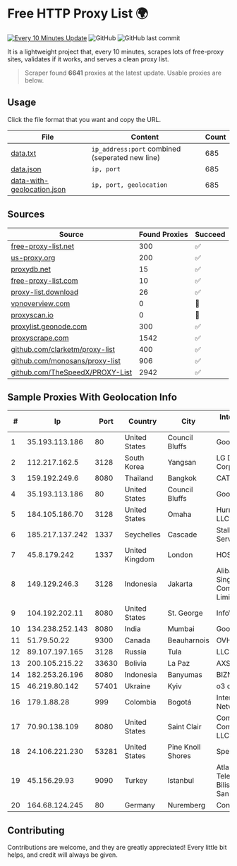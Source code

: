 
# Free HTTP Proxy List 🌍

[![Every 10 Minutes Update](https://github.com/mertguvencli/http-proxy-list/actions/workflows/main.yml/badge.svg?branch=main)](https://github.com/mertguvencli/http-proxy-list/actions/workflows/main.yml)
![GitHub](https://img.shields.io/github/license/mertguvencli/http-proxy-list)
![GitHub last commit](https://img.shields.io/github/last-commit/mertguvencli/http-proxy-list)

It is a lightweight project that, every 10 minutes, scrapes lots of free-proxy sites, validates if it works, and serves a clean proxy list.


> Scraper found **6641** proxies at the latest update. Usable proxies are below.

## Usage

Click the file format that you want and copy the URL.


|File|Content|Count|
|----|-------|-----|
|[data.txt](https://raw.githubusercontent.com/mertguvencli/http-proxy-list/main/proxy-list/data.txt)|`ip_address:port` combined (seperated new line)|685|
|[data.json](https://raw.githubusercontent.com/mertguvencli/http-proxy-list/main/proxy-list/data.json)|`ip, port`|685|
|[data-with-geolocation.json](https://raw.githubusercontent.com/mertguvencli/http-proxy-list/main/proxy-list/data-with-geolocation.json)|`ip, port, geolocation`|685|

## Sources

|Source|Found Proxies|Succeed|
|------|-------------|-------|
|[free-proxy-list.net](https://free-proxy-list.net)|300|✅|
|[us-proxy.org](https://www.us-proxy.org)|200|✅|
|[proxydb.net](http://proxydb.net)|15|✅|
|[free-proxy-list.com](https://free-proxy-list.com/?page=&port=&type%5B%5D=http&type%5B%5D=https&up_time=0&search=Search)|10|✅|
|[proxy-list.download](https://www.proxy-list.download/HTTP)|26|✅|
|[vpnoverview.com](https://vpnoverview.com/privacy/anonymous-browsing/free-proxy-servers)|0|🚫|
|[proxyscan.io](https://www.proxyscan.io)|0|🚫|
|[proxylist.geonode.com](https://proxylist.geonode.com/api/proxy-list?limit=300&page=1&sort_by=lastChecked&sort_type=desc&protocols=http,https)|300|✅|
|[proxyscrape.com](https://api.proxyscrape.com/v2/?request=displayproxies&protocol=http&timeout=10000&country=all&ssl=all&anonymity=all)|1542|✅|
|[github.com/clarketm/proxy-list](https://raw.githubusercontent.com/clarketm/proxy-list/master/proxy-list-raw.txt)|400|✅|
|[github.com/monosans/proxy-list](https://raw.githubusercontent.com/monosans/proxy-list/main/proxies/http.txt)|906|✅|
|[github.com/TheSpeedX/PROXY-List](https://raw.githubusercontent.com/TheSpeedX/PROXY-List/master/http.txt)|2942|✅|


## Sample Proxies With Geolocation Info

|#|Ip|Port|Country|City|Internet Service Provider|
|-|--|----|-------|----|-------------------------|
|1|35.193.113.186|80|United States|Council Bluffs|Google LLC|
|2|112.217.162.5|3128|South Korea|Yangsan|LG DACOM Corporation|
|3|159.192.249.6|8080|Thailand|Bangkok|CAT-BB|
|4|35.193.113.186|80|United States|Council Bluffs|Google LLC|
|5|184.105.186.70|3128|United States|Omaha|Hurricane Electric LLC|
|6|185.217.137.242|1337|Seychelles|Cascade|Stallion Network Services Limited|
|7|45.8.179.242|1337|United Kingdom|London|HOSTLAND|
|8|149.129.246.3|3128|Indonesia|Jakarta|Alibaba.com Singapore E-Commerce Private Limited|
|9|104.192.202.11|8080|United States|St. George|InfoWest|
|10|134.238.252.143|8080|India|Mumbai|Google LLC|
|11|51.79.50.22|9300|Canada|Beauharnois|OVH SAS|
|12|89.107.197.165|3128|Russia|Tula|LLC TK Altair|
|13|200.105.215.22|33630|Bolivia|La Paz|AXS Bolivia S. A.|
|14|182.253.26.196|8080|Indonesia|Banyumas|BIZNET|
|15|46.219.80.142|57401|Ukraine|Kyiv|o3 core|
|16|179.1.88.28|999|Colombia|Bogotá|InterNexa Global Network|
|17|70.90.138.109|8080|United States|Saint Clair|Comcast Cable Communications, LLC|
|18|24.106.221.230|53281|United States|Pine Knoll Shores|Spectrum|
|19|45.156.29.93|9090|Turkey|Istanbul|Atlantis Telekomunikasyon Bilisim Hizmetleri San. Tic. Ltd|
|20|164.68.124.245|80|Germany|Nuremberg|Contabo GmbH|



## Contributing

Contributions are welcome, and they are greatly appreciated! Every
little bit helps, and credit will always be given.

